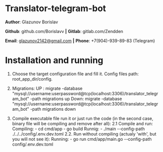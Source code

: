 # Translator-telegram-bot

**Author**: Glazunov Borislav

**Github**: github.com/Borislavv **|**
**Gitlab**: gitlab.com/Zendden

**Email**: glazunov2142@gmail.com **|**
**Phone**: +7(904)-939-89-83 (Telegram)

# Installation and running

1. Choose the target configuration file and fill it. Config files path: root_app_dir/config.

2. Migrations: 
    UP  : migrate -database "mysql://username:userpassword@tcp(localhost:3306)/translator_telegram_bot" -path migrations up
    Down: migrate -database "mysql://username:userpassword@tcp(localhost:3306)/translator_telegram_bot" -path migrations down

3. Compile executable file run it or just run the code (in the second case, binary file will be compiling and remove after all):
    2.1 Compile and run:
            Compiling: 
                - cd cmd/app
                - go build
            Runnig:
                - ./main --config-path ./../../config/.env.dev.toml
    2.2. Run without compiling (actualy 'with', but you will not see it):
            Running: 
                - go run cmd/app/main.go --config-path config/.env.dev.toml
